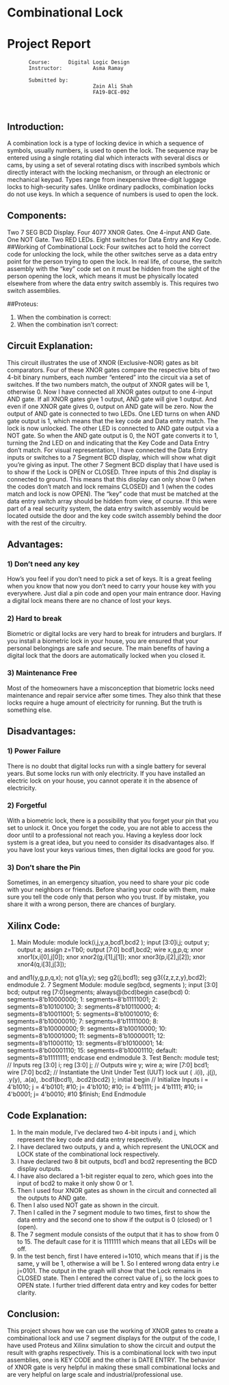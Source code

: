 # Combinational Lock
# Project Report

           Course:		Digital Logic Design
           Instructor:	        Asma Ramay

           Submitted by:
                                Zain Ali Shah               
                                FA19-BCE-092
 
## Introduction:
A combination lock is a type of locking device in which a sequence of symbols, usually numbers, is used to open the lock. The sequence may be entered using a single rotating dial which interacts with several discs or cams, by using a set of several rotating discs with inscribed symbols which directly interact with the locking mechanism, or through an electronic or mechanical keypad. Types range from inexpensive three-digit luggage locks to high-security safes. Unlike ordinary padlocks, combination locks do not use keys. In which a sequence of numbers is used to open the lock.
## Components:
Two 7 SEG BCD Display.
Four 4077 XNOR Gates.
One 4-input AND Gate.
One NOT Gate.
Two RED LEDs.
Eight switches for Data Entry and Key Code.
##Working of Combinational Lock:
Four switches act to hold the correct code for unlocking the lock, while the other switches serve as a data entry point for the person trying to open the lock.
In real life, of course, the switch assembly with the “key” code set on it must be hidden from the sight of the person opening the lock, which means it must be physically located elsewhere from where the data entry switch assembly is. This requires two switch assemblies.

##Proteus:
1.	When the combination is correct: 
2.	When the combination isn’t correct: 

## Circuit Explanation:
This circuit illustrates the use of XNOR (Exclusive-NOR) gates as bit comparators. Four of these XNOR gates compare the respective bits of two 4-bit binary numbers, each number “entered” into the circuit via a set of switches. If the two numbers match, the output of XNOR gates will be 1, otherwise 0. Now I have connected all XNOR gates output to one 4-input AND gate. If all XNOR gates give 1 output, AND gate will give 1 output. And even if one XNOR gate gives 0, output on AND gate will be zero. Now the output of AND gate is connected to two LEDs. One LED turns on when AND gate output is 1, which means that the key code and Data entry match. The lock is now unlocked. The other LED is connected to AND gate output via a NOT gate. So when the AND gate output is 0, the NOT gate converts it to 1, turning the 2nd LED on and indicating that the Key Code and Data Entry don’t match. For visual representation, I have connected the Data Entry inputs or switches to a 7 Segment BCD display, which will show what digit you’re giving as input. The other 7 Segment BCD display that I have used is to show if the Lock is OPEN or CLOSED. Three inputs of this 2nd display is connected to ground. This means that this display can only show 0 (when the codes don’t match and lock remains CLOSED) and 1 (when the codes match and lock is now OPEN).
The “key” code that must be matched at the data entry switch array should be hidden from view, of course. If this were part of a real security system, the data entry switch assembly would be located outside the door and the key code switch assembly behind the door with the rest of the circuitry.
## Advantages:
### 1) Don’t need any key
How’s you feel if you don’t need to pick a set of keys. It is a great feeling when you know that now you don’t need to carry your house key with you everywhere. Just dial a pin code and open your main entrance door. Having a digital lock means there are no chance of lost your keys.
### 2) Hard to break
Biometric or digital locks are very hard to break for intruders and burglars. If you install a biometric lock in your house, you are ensured that your personal belongings are safe and secure. The main benefits of having a digital lock that the doors are automatically locked when you closed it.
### 3) Maintenance Free
Most of the homeowners have a misconception that biometric locks need maintenance and repair service after some times. They also think that these locks require a huge amount of electricity for running. But the truth is something else.


## Disadvantages:

### 1) Power Failure
There is no doubt that digital locks run with a single battery for several years. But some locks run with only electricity. If you have installed an electric lock on your house, you cannot operate it in the absence of electricity.
### 2) Forgetful
With a biometric lock, there is a possibility that you forget your pin that you set to unlock it. Once you forget the code, you are not able to access the door until to a professional not reach you.
Having a keyless door lock system is a great idea, but you need to consider its disadvantages also. If you have lost your keys various times, then digital locks are good for you.
### 3) Don’t share the Pin
Sometimes, in an emergency situation, you need to share your pic code with your neighbors or friends. Before sharing your code with them, make sure you tell the code only that person who you trust. If by mistake, you share it with a wrong person, there are chances of burglary.

## Xilinx Code:
1.	Main Module:
module lock(i,j,y,a,bcd1,bcd2
    );
input [3:0]i,j;
output y;
output a;
assign z=1'b0;
output [7:0] bcd1,bcd2;
wire x,g,p,q;
xnor xnor1(x,i[0],j[0]);
xnor xnor2(g,i[1],j[1]);
xnor xnor3(p,i[2],j[2]);
xnor xnor4(q,i[3],j[3]);

and and1(y,g,p,q,x);
not g1(a,y);
seg g2(j,bcd1);
seg g3({z,z,z,y},bcd2);
endmodule
2.	7 Segment Module:
module seg(bcd, segments
    );
input [3:0] bcd;
output reg [7:0]segments;
always@(bcd)begin
case(bcd)
   0:   segments=8'b10000000;
   1:   segments=8'b11111001;
   2:   segments=8'b10100100; 
   3:   segments=8'b10110000; 
   4:   segments=8'b10011001; 
   5:   segments=8'b10010010; 
   6:   segments=8'b10000010; 
   7:   segments=8'b11111000; 
   8:   segments=8'b10000000;
   9:   segments=8'b10010000;
	10:  segments=8'b10001000;
	11:  segments=8'b10000011;
	12:  segments=8'b11000110;
	13:  segments=8'b10100001;
	14:  segments=8'b00001110;
	15:  segments=8'b10001110;
	default:  segments=8'b11111111;
endcase
end
endmodule
3.	Test Bench:
module test;
// Inputs
	reg [3:0] i;
	reg [3:0] j;
// Outputs
	wire y;
	wire a;
	wire [7:0] bcd1;
	wire [7:0] bcd2;
// Instantiate the Unit Under Test (UUT)
	lock uut (
		.i(i), 
		.j(j), 
		.y(y), 
		.a(a), 
		.bcd1(bcd1), 
		.bcd2(bcd2)
	);
initial begin
		// Initialize Inputs
		i = 4'b1010;
		j = 4'b0101;
		#10;
		j= 4'b1010;
		#10;
		i= 4'b1111;
		j= 4'b1111;
		#10;
		i= 4'b0001;
		j= 4'b0010;
                   #10 $finish;
End
Endmodule

## Code Explanation:
1.	In the main module, I’ve declared two 4-bit inputs i and j, which represent the key code and data entry respectively.
2.	I have declared two outputs, y and a, which represent the UNLOCK and LOCK state of the combinational lock respectively.
3.	I have declared two 8 bit outputs, bcd1 and bcd2 representing the BCD display outputs.
4.	I have also declared a 1-bit register equal to zero, which goes into the input of bcd2 to make it only show 0 or 1.
5.	Then I used four XNOR gates as shown in the circuit and connected all the outputs to AND gate.
6.	Then I also used NOT gate as shown in the circuit.
7.	Then I called in the 7 segment module to two times, first to show the data entry and the second one to show if the output is 0 (closed) or 1 (open).
8.	The 7 segment module consists of the output that it has to show from 0 to 15. The default case for it is 1111111 which means that all LEDs will be off.
9.	In the test bench, first I have entered i=1010, which means that if j is the same, y will be 1, otherwise a will be 1. So I entered wrong data entry i.e j=0101. The output in the graph will show that the Lock remains in CLOSED state. Then I entered the correct value of j, so the lock goes to OPEN state. I further tried different data entry and key codes for better clarity.
## Conclusion:
This project shows how we can use the working of XNOR gates to create a combinational lock and use 7 segment displays for the output of the code, I have used Proteus and Xilinx simulation to show the circuit and output the result with graphs respectively. This is a combinational lock with two input assemblies, one is KEY CODE and the other is DATE ENTRY. The behavior of XNOR gate is very helpful in making these small combinational locks and are very helpful on large scale and industrial/professional use.
